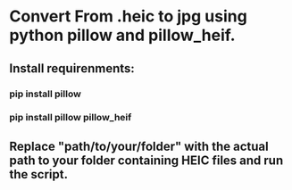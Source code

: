 # Convert From .heic to jpg using python pillow and pillow_heif.
## Install requirenments:
### pip install pillow 
### pip install pillow pillow_heif
## Replace "path/to/your/folder" with the actual path to your folder containing HEIC files and run the script. 
